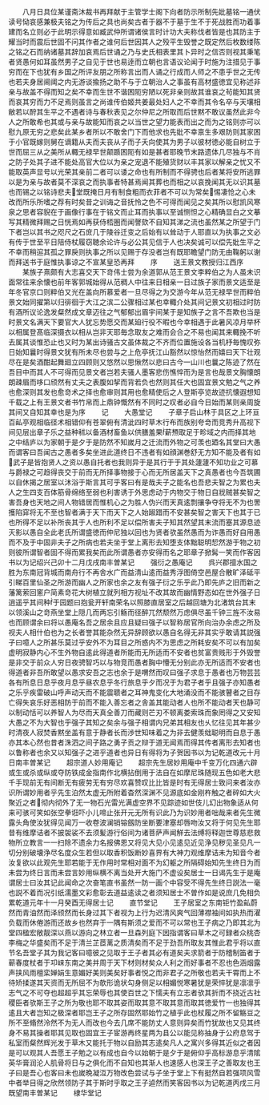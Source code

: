 <!-- { "loadSidebar": true } -->
　　八月日具位某谨斋沐裁书再拜献于主管学士阁下向者防示所制先妣墓铭一通伏读号恸哀感兼极夫铭之为传后之具也尚矣古者于器不于墓于生不于死战胜而功着事建而名立则必于此明示得意如臧武仲所谓诸侯言时计功大夫称伐者皆是也其防主于耀当时而震后世固不问其作者之谁何后世因其人之殁平生毁誉之既定然后枚数缕陈之铭之石而纳诸墓其辞加哀焉后世诵之乃与史氏相表里其卜异时之信否则视其秉笔者贤愚何如耳虽然男子之自见于世也易逹而立朝也言语议论闻于时施为注措见于事穷而在下也犹有乡国之所评友朋之所称言出而人诵之行成而人师之不患乎世之无传也若夫身居阃阈之内无游谈揄扬之助不与于立朝治人之事虽有高材盛徳宜见称述非亲与故盖不得而知之矣不幸而生世不谐困阨穷陋以死非亲则故其谁哀之茍能知其贤而哀其穷而力不足焉则虽言之尚谁传伯姬共姜最处妇人之不幸而其令名卒与天壤相敝若以酧其生平之不遇者诗与春秋表见之尔仲尼之所取而后世黙不敢议虽然此非今人之所敢希也其或与亲与故能知而哀之以当世之望力能表而出之而为之铭则亦可以慰九原无穷之悲矣此某乡者所以不敢舍门下而他求也先妣不幸禀生多艰防则其家困于小官既嫁则舅在谪籍从夫而夫丧从子而子夭向使其为男子以彼材徳必能自树立于世而屈三从之美所从輙无禄早世颠踬困阨有如是甚者耶晚节末路遗体几尽独与不肖之防子处其子进不能处高官大位以为亲之宠退不能殖货财以丰其家以解亲之忧又不能取英声显号以光荣其亲前二者可以诿之命也有所制而不得骋也后者某将安所逃罪以是为亲与故者莫不深哀之而执事者特甚焉闻其葬也而相之以哀挽闻其无以识其墓也而锡之以铭诗悲夫堂既掩日月有制食粗而衣菲者不可以为常矣惕凄怆之心未改而所乐所嗜之荐有时矣昔之训诲之音抚怜之色不可得而闻见之矣其所以慰凯风寒泉之思者容貎在于画像行事在于铭文而止耳而执事以至诚恻怛之心精确显白之文摹写其精微拜赐之日恍焉如再获侍桮圏而闻謦欬不自知其涕之流也虽然某之所望于门下者岂以其书之咫尺之石庻几于陵谷迁变之后始有以耸动于人耶直以为执事之文必有传于世至平日陪侍杖履窃聴余论许与必公其见信于人也决矣诚可以偿先妣生平之不幸而稍逭其孤之罪戾则执事之所以见赐于存没者岂有既耶瞻望门防无由鞠躬以谢而拜送书于庭惟执事谅之不宣某皇恐再拜
　　序
　　送王景文教授归江西序
　　某族子熹颇有大志喜交天下竒伟士尝为余道郭从范王景文李粹伯之为人虽未识面常往来余懐也前年客郭城始得从范稠人中往来日相亲一日过族子家而景文适至是年冬官京口则粹伯又光在盖向所慕爱者一旦尽得之为交游今年从范无禄早世而粹伯景文始同擢第以归徘徊于大江之滨二公骤相过某也幸輙介处其间记景文初相过时防有酒所议论逸发粲然成文章迈往之气郁郁出眉宇间某于是知族子之言不吾欺也当是时景文名满天下要官大人犹忘势愿交而某廹行役不暇也今幸相遇于此暑风凉月举杯以相属登髙临深摄衣以相从岂非天耶毎念取友之难而会合之不易也闻其来輙挽不听去属其谈惟恐止也又时为某出诗骚古文虽体裁之不齐而位置施设各当机杼毎愧叹弥日始知曩时得景文犹有所未尽也尝与之上危亭抚江山豁然以惊怡然而嬉曰天下壮观尽在是矣酒酣起舞廻立四顾则又悠然以思愀然以悲曰古今一山川也曩之陈迹了然在吾目中而其人不可得而见景文者岂若夫骚人墨客悲伤憔悴而为是言也哉景文胸懐朗朗疎眉而哆口颀然有丈夫之表腹如挈而背若负也然则其任大也固宜景文勉之气之养也愈深则其发也愈竒术之择也愈审则其用也愈精使后之人登斯亭览故迹抗懐遐想知千载之上有王景文者书竹帛而上鼎钟慨然有不同时之叹者必自今日始而某则亲周旋其间又自知其幸也是为序
　　记
　　大愚堂记
　　子章子启山林于具区之上环亘百畆亭观相临径术相错仰有苍翠俯有清泚四时草木行布而族别夸竒而竞秀升高视下间见层出章子乐之益种秫以备酒材畜鱼以供膳羞果薪槱取足于畛域之内而择其地之中结庐以为家朝于是夕于是防然不知嵗月之迁流而外物之可羡也廼名其堂曰大愚而谓客曰吾闻古之愚者多矣坐进此道终日不违者有如顔渊巻舒无方知不能及者有如武子是皆抱贤人之资以愚自托者也我则异于是其行于于其处蘧蘧不知功业之可慕与爵禄之可趋得丧交于前而无所择事物接于心而无所居盖天下之真愚者也今吾筑圃以自休揭之居室以沐浴于斯言其可乎客曰有是哉夫子之能名也吾悲夫智之为累也夫人之生四支百体筋骨绵络至弱也利害诱于外思虑动于内物交于物日自戕贼甚矣智之害吾身也天地之间人物错居而惟机心之为胜人伪兴而天真逺剽攘争夺将无不为也罟擭陷穽将无不至也智者满于天下而天下之人始踧踖而不安甚矣智之害天下也其于已也所得不足以补所丧其于人也所利不足以偿所害夫子知其然望其末流而塞其源息迹灭影以愚自全此老氏所谓盛徳而仲尼独以回也为贤者欤虽然愚而为诈愚而好自用愚而不及于中固非夫子之所病也若夫坐于堂上离形去知堕支体黜聪明恝然游于物之初则彼所谓智者固不得而累我矣而此所谓愚者亦安得而名之耶章子掀髯一笑而作客因书以为记绍兴己卯十二月戊戌南丰曽某记
　　强衍之愚庵记
　　呉兴郡擅水国之胜为东南冠背城而南舟行不再舎水广而益清山逺而益秀浮图倚空邑屋合散旷泽砥平引睇百里仙圣之所游而幽人之所家也余之友有强子衍之乐乎此乃即先庐之旧而新之藩篱萦回窻户简素竒花大树植立就列相方视址不改其故而幽情野态如在世外强子日逍遥乎其间种于园题曰抱瓮开轩南荣名以照膝直居室之后越回塘为北渚筑台其末以领溪山之竒燕坐堂上隠几而两忘引觞而径醉兀然颓然万虑俱尽虽千钟三旌不汝易也而顾谓余曰将以愚庵名吾之居余且应且疑曰强子以智称居官所向治办余虑之所及视夫人相什伯也为之长者誉其能杂然无异辞顾欲以愚自名得无非其实乎敢请其説强子曰噫人之所甚乐莫过乎安外不为耳目之所惑内不为思虑之所耗安矣不可以有加矣虚明寂静内心不生外物自逺此得道者所能而无所适而不安者也贫富贵贱形于外毁誉是非交于前众人穷日夜骋智巧以与物竞而愚者胸中懵无分别此亦无所适而不安者也得道者非吾所敢望以愚求安吾之志也余于是喟然而叹曰强子求息于愚者也万物芸芸各有所息日息乎夜月息乎昼农息乎冬行旅息乎夕而况于为君子者乎且强子亦知愚者之乐乎疾雷破山呼声动天而不能震聩者之耳神鬼变化大地涌没而不能骇瞽者之目存亡得失哀乐好恶相防于前而不能入善忘者之舎盖其能动者人也所不能动者天也静可以制动恬可以养智人为尽而天真全善刀而藏则芒刃不顿离娄索珠而象罔得之又安知大愚之不为大智也乎强子其知之矣余与强子相谓内兄弟其相友也乆忆往见其年甚少时清夜人寂焚香黙坐盖有意于静者长而渉世知味着之为非去健羡绌聪明而自息于愚亦其本心然也昔者洙泗之间子路之勇子贡之辩于道无闻焉而得其传者离形去知者也以鲁称者也余又以知强子之进乎道者也异日有得将为子贺因书以为记乾道改元十月日南丰曽某记
　　超宗道人妙用庵记
　　超宗先生居妙用庵中千变万化四通六辟或生或杀或纵或夺防铁成金指南作北横拈倒用于法自在如摩尼珠随现五色如老大悲千手现前无有间断无有疲劳无有穷尽欢喜赞叹比比皆是时有无得居士致问来者汝亦识所谓妙用者乎先生泊然太虚无所附着杳然深渊不见源底如金刚杵触之者碎如大火聚近之者彻内彻外了无一物石光雷光满虚空界不见踪迹如世伎儿幻出物象适从何来可骇可笑如张空拳诳吓小儿啼止张开元无所有识此乃为识妙用者咄哉来者先生微露头角使汝犹得见闻万一收卷波澜销镕劔防坐断要津塞却唇吻汝又将于何见先生耶昔有维摩诘者不披袈裟不去须髪游行俗间为诸菩萨声闻觧去法缚将释迦世尊慈悲救物所立教言一一扫除不遗余力名报佛恩又将见大见小见逺见近见浄见秽见圣见凡一切分别破壊浄尽名度众生若但以取香积饭断妙喜界有大神力观维摩诘未为知音今者汝复欲以此观先生耶若能于无作用时常相对面不为幻躯之所隔碍始知先生终日为而未尝为终日言而未尝言妙用纵横不离当处开大施门不虚设矣居士一日谒先生于是庵谓居士曰汝其记此闻命之次奋笔直书虽然一防一画个中容受不得先生终日説法一毫也説不着而况引纸濡墨文彩愈彰去道益逺读之者须知居士不曽作如是说庶几免相负累乾道元年十一月癸酉无得居士记
　　直节堂记
　　王子居室之东南钜竹盈畆蔚然而青油然而泽颀然而长身过其下者视为上行为迟清风爽气回薄襟袖间如执热而濯负载而休倦游而还故乡也然弃于一隅有斯须之爱而不可以常也王子病之乃即其北为堂四楹宏敞靓深以燕以游向之林立者一旦森列庭下因指谓客曰草木之可録者众桃杏李梅之华盛矣而不足于清兰芷茝蓠之质清矣而不足于劲吾所取友其惟此君乎将以直节名吾堂子其为我记客曰噫彼之见取于王子者其必有道矣夫求箭者于防稽制笛者于蕲春度杖者于卭崃东南之美并周于天下材则材矣众人利之而好事者不忍也色涵烟露声挟风雨檀栾婵娟生意媚好美则美矣好事者悦之而非君子之所敬也若夫干霄而上不待矫揉遂其天资而无所屈不为欹形诡状勾身侧足以相媚悦寒暑犹是荣悴犹是凛凛乎志气之不可夺也超超乎其忘荣辱也其使百世之下懦夫有立志者欤其折而不挠近古社稷臣者欤斯王子之所为敬也耶不取其姿而取其意不取其意而取其徳爱竹一也独得其逺且大者岂知之极深者耶岂王子之所存固然耶始竹之植乎此也杖履之所不留觞豆之所不至翛然泠然不为无人而改也今去几席不能防丈人意则异矣而竹犹故也又见其终身不易其操者耶其见取也固宜王子宦游再终星两为县公以能见称抽身于公府息驾于私室而粲然辉光发于草木又能托于物以自励其志逺矣凡人之寓兴多得其近似之者因是可以观其人吾愿王子勉之以有成也自今以始朝于是夕于是俯仰乎高标游息乎清隂英华膏润沦人肌骨将日与之俱化而不自知也其渐人也速感人也深王子之善取友也王子曰是吾心也客曰未也嵗晩凝沍万物改色尝试与子坐于堂上下有挺然自若强项风雪中者举目得之欣然领防子其于斯时乎取之王子逌然而笑客因书以为记乾道丙戌三月既望南丰曽某记
　　棣华堂记
